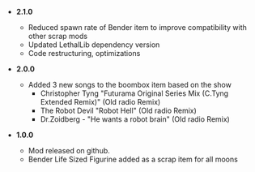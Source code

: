 -   **2.1.0**
    - Reduced spawn rate of Bender item to improve compatibility with other scrap mods
    - Updated LethalLib dependency version
    - Code restructuring, optimizations

-   **2.0.0**
    -   Added 3 new songs to the boombox item based on the show
        -  Christopher Tyng "Futurama Original Series Mix (C.Tyng Extended Remix)" (Old radio Remix)
        -  The Robot Devil "Robot Hell" (Old radio Remix)
        -  Dr.Zoidberg - "He wants a robot brain" (Old radio Remix)

-   **1.0.0**

    -   Mod released on github.
    -   Bender Life Sized Figurine added as a scrap item for all moons
